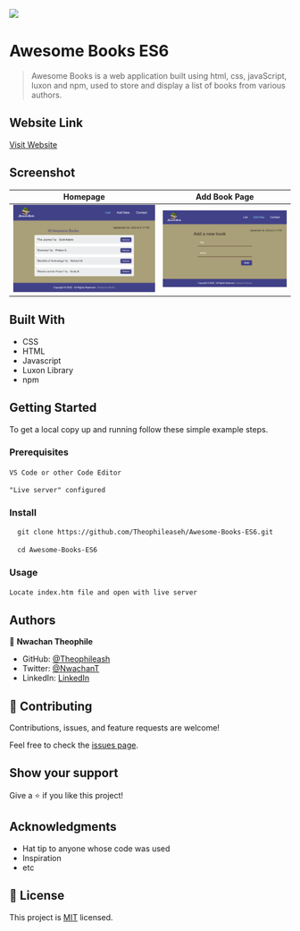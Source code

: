 ![](https://img.shields.io/badge/Microverse-blueviolet)

# Awesome Books ES6

> Awesome Books is a web application built using html, css, javaScript, luxon and npm, used to store and display a list of books from various authors.

## Website Link

[Visit Website](https://theophileaseh.github.io/Awesome-Books-ES6/)

## Screenshot
| Homepage |   Add Book Page |
| ---------- | ----------- |
 | ![homepage](img/1.png) | ![addbookpage](img/2.png) |



## Built With

- CSS
- HTML
- Javascript
- Luxon Library
- npm


## Getting Started

To get a local copy up and running follow these simple example steps.

### Prerequisites

``VS Code or other Code Editor``

``"Live server" configured``

### Install

      git clone https://github.com/Theophileaseh/Awesome-Books-ES6.git

      cd Awesome-Books-ES6

### Usage

``Locate index.htm file and open with live server``
<!--``run "npm i"``<br/><br/>
``run "npm start"``-->



## Authors

👤 **Nwachan Theophile**

- GitHub: [@Theophileash](https://github.com/Theophileaseh)
- Twitter: [@NwachanT](https://twitter.com/NwachanT)
- LinkedIn: [LinkedIn](https://linkedin.com/in/nwachan-theophile)



## 🤝 Contributing

Contributions, issues, and feature requests are welcome!

Feel free to check the [issues page](../../issues/).

## Show your support

Give a ⭐️ if you like this project!

## Acknowledgments

- Hat tip to anyone whose code was used
- Inspiration
- etc

## 📝 License

This project is [MIT](./MIT.md) licensed.
